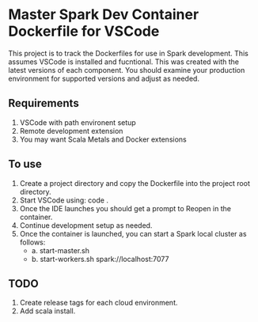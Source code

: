 # Master Spark Dev Container Dockerfile for VSCode

This project is to track the Dockerfiles for use in Spark development. This assumes VSCode is installed and fucntional. This was created with the latest versions of each component. You should examine your production environment for supported versions and adjust as needed.

## Requirements
1. VSCode with path environent setup
2. Remote development extension
3. You may want Scala Metals and Docker extensions

## To use
1. Create a project directory and copy the Dockerfile into the project root directory.
2. Start VSCode using: code .
3. Once the IDE launches you should get a prompt to Reopen in the container.
4. Continue development setup as needed. 
5. Once the container is launched, you can start a Spark local cluster as follows:
    - a. start-master.sh
    - b. start-workers.sh spark://localhost:7077

## TODO
1. Create release tags for each cloud environment.
2. Add scala install.
